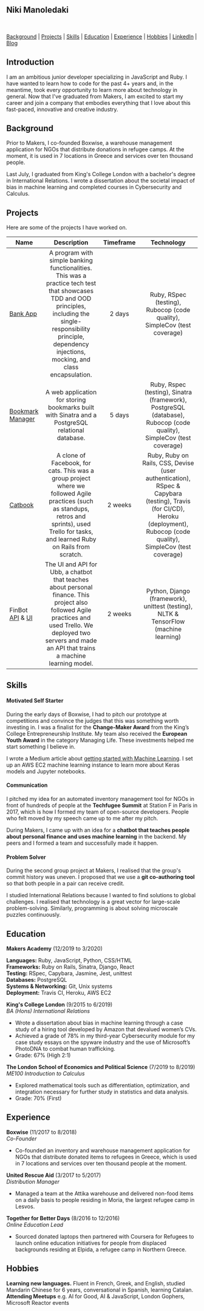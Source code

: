 ## Niki Manoledaki

<a href="https://sourcerer.io/nikimanoledaki"><img src="https://img.shields.io/badge/Ruby-293%20commits-orange.svg" alt=""></a> 
<a href="https://sourcerer.io/nikimanoledaki"><img src="https://img.shields.io/badge/JavaScript-186%20commits-orange.svg" alt=""></a> 
<a href="https://sourcerer.io/nikimanoledaki"><img src="https://img.shields.io/badge/CSS-161%20commits-orange.svg" alt=""></a> 
<a href="https://sourcerer.io/nikimanoledaki"><img src="https://img.shields.io/badge/Python-69%20commits-orange.svg" alt=""></a>

[Background](#background) | [Projects](#projects) | [Skills](#skills) | [Education](#education) | [Experience](#experience) | [Hobbies](#hobbies) | [LinkedIn](https://www.linkedin.com/in/niki-manoledaki-9b505111b/) | [Blog](https://medium.com/@niki.manoledaki)

## Introduction
I am an ambitious junior developer specializing in JavaScript and Ruby. I have wanted to learn how to code for the past 4+ years and, in the meantime, took every opportunity to learn more about technology in general. Now that I've graduated from Makers, I am excited to start my career and join a company that embodies everything that I love about this fast-paced, innovative and creative industry.

## Background

Prior to Makers, I co-founded Boxwise, a warehouse management application for NGOs that distribute donations in refugee camps. At the moment, it is used in 7 locations in Greece and services over ten thousand people. 

Last July, I graduated from King's College London with a bachelor's degree in International Relations. I wrote a dissertation about the societal impact of bias in machine learning and completed courses in Cybersecurity and Calculus.

## Projects
Here are some of the projects I have worked on.

| Name                                                                                                        |                                                                                                         Description                                                                                                         | Timeframe |                                                                                   Technology                                                                                   |
| ----------------------------------------------------------------------------------------------------------- | :-------------------------------------------------------------------------------------------------------------------------------------------------------------------------------------------------------------------------: | :-------: | :----------------------------------------------------------------------------------------------------------------------------------------------------------------------------: |
| [Bank App](https://github.com/nikimanoledaki/bank)                                                          | A program with simple banking functionalities. This was a practice tech test that showcases TDD and OOD principles, including the single-responsibility principle, dependency injections, mocking, and class encapsulation. |  2 days   |                                                    Ruby, RSpec (testing), Rubocop (code quality), SimpleCov (test coverage)                                                    |
| [Bookmark Manager](https://github.com/nikimanoledaki/bookmark_manager)                                      |                                                              A web application for storing bookmarks built with Sinatra and a PostgreSQL relational database.                                                               |  5 days   |                              Ruby, Rspec (testing), Sinatra (framework), PostgreSQL (database), Rubocop (code quality), SimpleCov (test coverage)                              |
| [Catbook](https://github.com/nikimanoledaki/acebook-catbook-inc)                                            |              A clone of Facebook, for cats. This was a group project where we followed Agile practices (such as standups, retros and sprints), used Trello for tasks, and learned Ruby on Rails from scratch.               |  2 weeks  | Ruby, Ruby on Rails, CSS, Devise (user authentication), RSpec & Capybara (testing), Travis (for CI/CD), Heroku (deployment), Rubocop (code quality), SimpleCov (test coverage) |
| FinBot [API](https://github.com/nikimanoledaki/finbot-api) & [UI](https://github.com/nikimanoledaki/finbot) |      The UI and API for Ubb, a chatbot that teaches about personal finance. This project also followed Agile practices and used Trello. We deployed two servers and made an API that trains a machine learning model.       |  2 weeks  |                                              Python, Django (framework), unittest (testing), NLTK & TensorFlow (machine learning)                                              |

## Skills

#### Motivated Self Starter
During the early days of Boxwise, I had to pitch our prototype at competitions and convince the judges that this was something worth investing in. I was a finalist for the **Change-Maker Award** from the King’s College Entrepreneurship Institute. My team also received the **European Youth Award** in the category Managing Life. These investments helped me start something I believe in.

I wrote a Medium article about [getting started with Machine Learning](https://medium.com/analytics-vidhya/machine-learning-for-beginners-84c23e090b18). I set up an AWS EC2 machine learning instance to learn more about Keras models and Jupyter notebooks.

#### Communication

I pitched my idea for an automated inventory management tool for NGOs in front of hundreds of people at the **Techfugee Summit** at Station F in Paris in 2017, which is how I formed my team of open-source developers. People who felt moved by my speech came up to me after my pitch.

During Makers, I came up with an idea for a **chatbot that teaches people about personal finance and uses machine learning** in the backend. My peers and I formed a team and successfully made it happen.
  
#### Problem Solver

During the second group project at Makers, I realised that the group's commit history was uneven. I proposed that we use a **git co-authoring tool** so that both people in a pair can receive credit.

I studied International Relations because I wanted to find solutions to global challenges. I realised that technology is a great vector for large-scale problem-solving. Similarly, programming is about solving microscale puzzles continuously.

## Education

**Makers Academy** (12/2019 to 3/2020)

**Languages:** Ruby, JavaScript, Python, CSS/HTML </br>
**Frameworks:** Ruby on Rails, Sinatra, Django, React</br>
**Testing:** RSpec, Capybara, Jasmine, Jest, unittest</br>
**Databases:** PostgreSQL</br>
**Systems & Networking:** Git, Unix systems</br>
**Deployment:** Travis CI, Heroku, AWS EC2

**King's College London** (9/2015 to 6/2019) </br>
_BA (Hons) International Relations_

- Wrote a dissertation about bias in machine learning through a case study of a hiring tool developed by Amazon that devalued women’s CVs.
- Achieved a grade of 78% in my third-year Cybersecurity module for my case study essays on the spyware industry and the use of Microsoft’s PhotoDNA to combat human trafficking.
- Grade: 67% (High 2:1)

**The London School of Economics and Political Science** (7/2019 to 8/2019) </br>
_ME100 Introduction to Calculus_

- Explored mathematical tools such as differentiation, optimization, and integration necessary for further study in statistics and data analysis.
- Grade: 70% (First)

## Experience

**Boxwise** (11/2017 to 8/2018)  
_Co-Founder_

- Co-founded an inventory and warehouse management application for NGOs that distribute donated items to refugees in Greece, which is used in 7 locations and services over ten thousand people at the moment.

**United Rescue Aid** (3/2017 to 5/2017)  
_Distribution Manager_

- Managed a team at the Attika warehouse and delivered non-food items on a daily basis to people residing in Moria, the largest refugee camp in Lesvos.

**Together for Better Days** (8/2016 to 12/2016)  
_Online Education Lead_

- Sourced donated laptops then partnered with Coursera for Refugees to launch online education initiatives for people from displaced backgrounds residing at Elpida, a refugee camp in Northern Greece.

## Hobbies

**Learning new languages.** Fluent in French, Greek, and English, studied Mandarin Chinese for 6 years, conversational in Spanish, learning Catalan.</br>
**Attending Meetups** e.g. AI for Good, AI & JavaScript, London Gophers, Microsoft Reactor events
